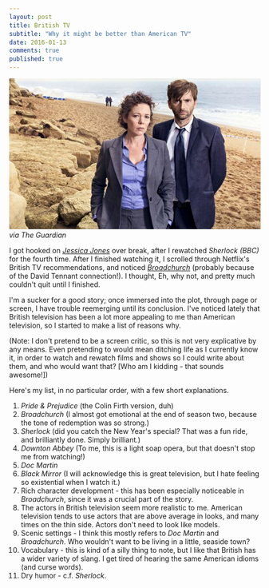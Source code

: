```yaml
---
layout: post
title: British TV
subtitle: "Why it might be better than American TV"
date: 2016-01-13
comments: true
published: true
---
```


![Alec Hardy and Ellie Miller on the beach](/assets/images/broadchurch.jpg)
_via The Guardian_

I got hooked on _[Jessica Jones](http://www.imdb.com/title/tt2357547/)_ over break, after I rewatched _Sherlock (BBC)_ for the fourth time. After I finished watching it, I scrolled through Netflix's British TV recommendations, and noticed _[Broadchurch](http://www.imdb.com/title/tt2249364/)_ (probably because of the David Tennant connection!). I thought, Eh, why not, and pretty much couldn't quit until I finished.

I'm a sucker for a good story; once immersed into the plot, through page or screen, I have trouble reemerging until its conclusion. I've noticed lately that British television has been a lot more appealing to me than American television, so I started to make a list of reasons why.

(Note: I don't pretend to be a screen critic, so this is not very explicative by any means. Even pretending to would mean ditching life as I currently know it, in order to watch and rewatch films and shows so I could write about them, and who would want that? [Who am I kidding - that sounds awesome!])

Here's my list, in no particular order, with a few short explanations.

1) _Pride & Prejudice_ (the Colin Firth version, duh)  
2) _Broadchurch_ (I almost got emotional at the end of season two, because the tone of redemption was so strong.)  
3) _Sherlock_ (did you catch the New Year's special? That was a fun ride, and brilliantly done. Simply brilliant.)  
4) _Downton Abbey_ (To me, this is a light soap opera, but that doesn't stop me from watching!)  
5) _Doc Martin_  
6) _Black Mirror_ (I will acknowledge this is great television, but I hate feeling so existential when I watch it.)  
7) Rich character development - this has been especially noticeable in _Broadchurch_, since it was a crucial part of the story.  
8) The actors in British television seem more realistic to me. American television tends to use actors that are above average in looks, and many times on the thin side. Actors don't need to look like models.  
9) Scenic settings - I think this mostly refers to _Doc Martin_ and _Broadchurch_. Who wouldn't want to be living in a little, seaside town?  
10) Vocabulary - this is kind of a silly thing to note, but I like that British has a wider variety of slang. I get tired of hearing the same American idioms (and curse words).  
11) Dry humor - c.f. _Sherlock_.
